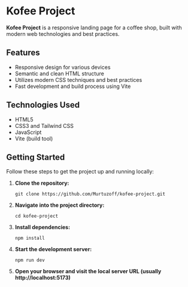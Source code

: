 # Kofee Project

**Kofee Project** is a responsive landing page for a coffee shop, built with modern web technologies and best practices.

## Features

- Responsive design for various devices
- Semantic and clean HTML structure
- Utilizes modern CSS techniques and best practices
- Fast development and build process using Vite

## Technologies Used

- HTML5
- CSS3 and Tailwind CSS
- JavaScript
- Vite (build tool)

## Getting Started

Follow these steps to get the project up and running locally:

1. **Clone the repository:**
   ```
   git clone https://github.com/Murtuzoff/kofee-project.git
2. **Navigate into the project directory:**
   ```
   cd kofee-project
3. **Install dependencies:**
   ```
   npm install
4. **Start the development server:**
   ```
   npm run dev
5. **Open your browser and visit the local server URL (usually http://localhost:5173)**
 
